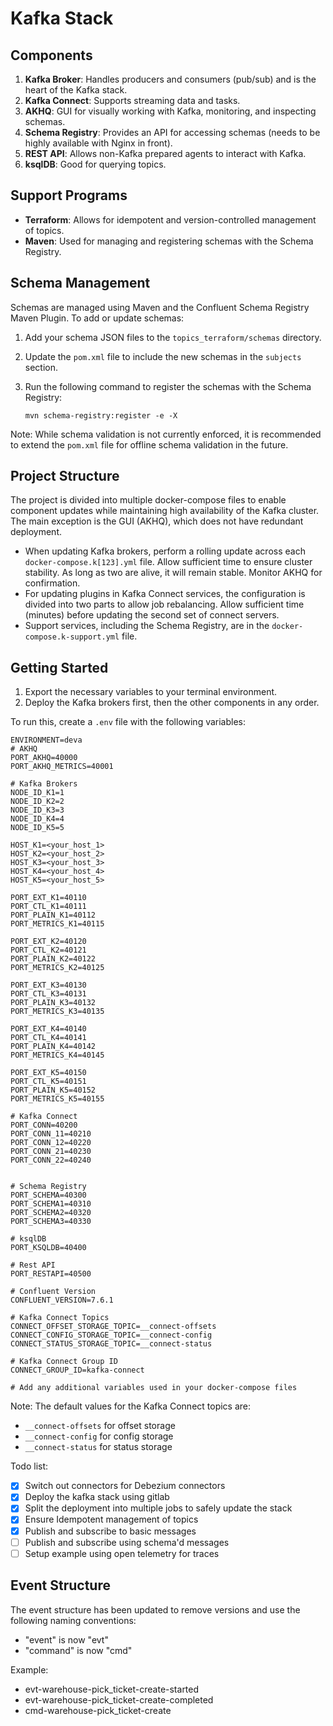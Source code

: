 # Kafka Stack

## Components

1. **Kafka Broker**: Handles producers and consumers (pub/sub) and is the heart of the Kafka stack.
2. **Kafka Connect**: Supports streaming data and tasks.
3. **AKHQ**: GUI for visually working with Kafka, monitoring, and inspecting schemas.
4. **Schema Registry**: Provides an API for accessing schemas (needs to be highly available with Nginx in front).
5. **REST API**: Allows non-Kafka prepared agents to interact with Kafka.
6. **ksqlDB**: Good for querying topics.

## Support Programs

- **Terraform**: Allows for idempotent and version-controlled management of topics.
- **Maven**: Used for managing and registering schemas with the Schema Registry.

## Schema Management

Schemas are managed using Maven and the Confluent Schema Registry Maven Plugin. To add or update schemas:

1. Add your schema JSON files to the `topics_terraform/schemas` directory.
2. Update the `pom.xml` file to include the new schemas in the `subjects` section.
3. Run the following command to register the schemas with the Schema Registry:

   ```
   mvn schema-registry:register -e -X
   ```

Note: While schema validation is not currently enforced, it is recommended to extend the `pom.xml` file for offline schema validation in the future.

## Project Structure

The project is divided into multiple docker-compose files to enable component updates while maintaining high availability of the Kafka cluster. The main exception is the GUI (AKHQ), which does not have redundant deployment.

- When updating Kafka brokers, perform a rolling update across each `docker-compose.k[123].yml` file. Allow sufficient time to ensure cluster stability. As long as two are alive, it will remain stable. Monitor AKHQ for confirmation.
- For updating plugins in Kafka Connect services, the configuration is divided into two parts to allow job rebalancing. Allow sufficient time (minutes) before updating the second set of connect servers.
- Support services, including the Schema Registry, are in the `docker-compose.k-support.yml` file.

## Getting Started

1. Export the necessary variables to your terminal environment.
2. Deploy the Kafka brokers first, then the other components in any order.

To run this, create a `.env` file with the following variables:

```properties
ENVIRONMENT=deva
# AKHQ
PORT_AKHQ=40000
PORT_AKHQ_METRICS=40001

# Kafka Brokers
NODE_ID_K1=1
NODE_ID_K2=2
NODE_ID_K3=3
NODE_ID_K4=4
NODE_ID_K5=5

HOST_K1=<your_host_1>
HOST_K2=<your_host_2>
HOST_K3=<your_host_3>
HOST_K4=<your_host_4>
HOST_K5=<your_host_5>

PORT_EXT_K1=40110
PORT_CTL_K1=40111
PORT_PLAIN_K1=40112
PORT_METRICS_K1=40115

PORT_EXT_K2=40120
PORT_CTL_K2=40121
PORT_PLAIN_K2=40122
PORT_METRICS_K2=40125

PORT_EXT_K3=40130
PORT_CTL_K3=40131
PORT_PLAIN_K3=40132
PORT_METRICS_K3=40135

PORT_EXT_K4=40140
PORT_CTL_K4=40141
PORT_PLAIN_K4=40142
PORT_METRICS_K4=40145

PORT_EXT_K5=40150
PORT_CTL_K5=40151
PORT_PLAIN_K5=40152
PORT_METRICS_K5=40155

# Kafka Connect
PORT_CONN=40200
PORT_CONN_11=40210
PORT_CONN_12=40220
PORT_CONN_21=40230
PORT_CONN_22=40240


# Schema Registry
PORT_SCHEMA=40300
PORT_SCHEMA1=40310
PORT_SCHEMA2=40320
PORT_SCHEMA3=40330

# ksqlDB
PORT_KSQLDB=40400

# Rest API
PORT_RESTAPI=40500

# Confluent Version
CONFLUENT_VERSION=7.6.1

# Kafka Connect Topics
CONNECT_OFFSET_STORAGE_TOPIC=__connect-offsets
CONNECT_CONFIG_STORAGE_TOPIC=__connect-config
CONNECT_STATUS_STORAGE_TOPIC=__connect-status

# Kafka Connect Group ID
CONNECT_GROUP_ID=kafka-connect

# Add any additional variables used in your docker-compose files
```

Note: The default values for the Kafka Connect topics are:
- `__connect-offsets` for offset storage
- `__connect-config` for config storage
- `__connect-status` for status storage


Todo list:
* [x] Switch out connectors for Debezium connectors
* [x] Deploy the kafka stack using gitlab
* [x] Split the deployment into multiple jobs to safely update the stack
* [x] Ensure Idempotent management of topics
* [x] Publish and subscribe to basic messages
* [ ] Publish and subscribe using schema'd messages
* [ ] Setup example using open telemetry for traces

## Event Structure

The event structure has been updated to remove versions and use the following naming conventions:
- "event" is now "evt"
- "command" is now "cmd"

Example:
- evt-warehouse-pick_ticket-create-started
- evt-warehouse-pick_ticket-create-completed
- cmd-warehouse-pick_ticket-create
